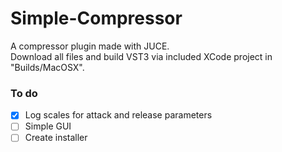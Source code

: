 # Simple-Compressor

A compressor plugin made with JUCE.\
Download all files and build VST3 via included XCode project in "Builds/MacOSX".

### To do
- [x] Log scales for attack and release parameters
- [ ] Simple GUI
- [ ] Create installer
